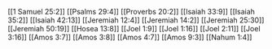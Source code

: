 [[1 Samuel 25:2]]
[[Psalms 29:4]]
[[Proverbs 20:2]]
[[Isaiah 33:9]]
[[Isaiah 35:2]]
[[Isaiah 42:13]]
[[Jeremiah 12:4]]
[[Jeremiah 14:2]]
[[Jeremiah 25:30]]
[[Jeremiah 50:19]]
[[Hosea 13:8]]
[[Joel 1:9]]
[[Joel 1:16]]
[[Joel 2:11]]
[[Joel 3:16]]
[[Amos 3:7]]
[[Amos 3:8]]
[[Amos 4:7]]
[[Amos 9:3]]
[[Nahum 1:4]]

